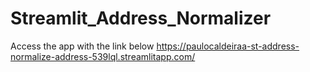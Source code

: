 # Streamlit_Address_Normalizer
Access the app with the link below
https://paulocaldeiraa-st-address-normalize-address-539lql.streamlitapp.com/
